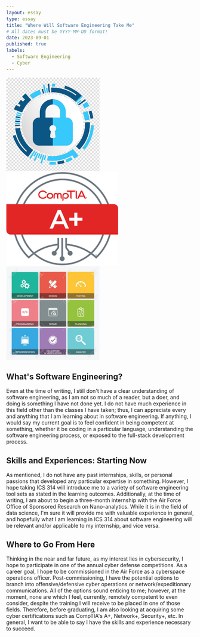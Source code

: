 ```yaml
---
layout: essay
type: essay
title: "Where Will Software Engineering Take Me"
# All dates must be YYYY-MM-DD format!
date: 2023-09-01
published: true
labels:
  - Software Engineering
  - Cyber
---
```


<div class="text-center p-4">
  <img width="250px" src="../img/sei-essay/sei-img1.jpg" class="img-thumbnail"  alt="">
  <img width="300px" src="../img/sei-essay/sei-img2.jpg" class="img-thumbnail"  alt="">
  <img width="250px" src="../img/sei-essay/sei-img3.jpg" class="img-thumbnail"  alt="">
</div>

## What's Software Engineering?

Even at the time of writing, I still don't have a clear understanding of software engineering, as I am not so much of a reader, but a doer, and doing is something I have not done yet. I do not have much experience in this field other than the classes I have taken; thus, I can appreciate every and anything that I am learning about in software engineering. If anything, I would say my current goal is to feel confident in being competent at something, whether it be coding in a particular language, understanding the software engineering process, or exposed to the full-stack development process.

## Skills and Experiences: Starting Now

As mentioned, I do not have any past internships, skills, or personal passions that developed any particular expertise in something. However, I hope taking ICS 314 will introduce me to a variety of software engineering tool sets as stated in the learning outcomes. Additionally, at the time of writing, I am about to begin a three-month internship with the Air Force Office of Sponsored Research on Nano-analytics. While it is in the field of data science, I'm sure it will provide me with valuable experience in general, and hopefully what I am learning in ICS 314 about software engineering will be relevant and/or applicable to my internship, and vice versa.

## Where to Go From Here

Thinking in the near and far future, as my interest lies in cybersecurity, I hope to participate in one of the annual cyber defense competitions. As a career goal, I hope to be commissioned in the Air Force as a cyberspace operations officer. Post-commissioning, I have the potential options to branch into offensive/defensive cyber operations or network/expeditionary communications. All of the options sound enticing to me; however, at the moment, none are which I feel, currently, remotely competent to even consider, despite the training I will receive to be placed in one of those fields. Therefore, before graduating, I am also looking at acquiring some cyber certifications such as CompTIA's A+, Network+, Security+, etc. In general, I want to be able to say I have the skills and experience necessary to succeed.
